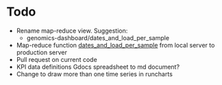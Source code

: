 # Todo
* Rename map-reduce view. Suggestion:
  * genomics-dashboard/dates_and_load_per_sample
* Map-reduce function [dates_and_load_per_sample](http://127.0.0.1:5984/_utils/database.html?projects/_design/genomics-dashboard/_view/dates_and_load_per_sample) from local server to production server
* Pull request on current code
* KPI data definitions Gdocs spreadsheet to md document?
* Change to draw more than one time series in runcharts
